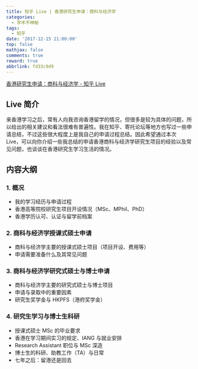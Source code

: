 ```yaml
---
title: 知乎 Live | 香港研究生申请：商科与经济学
categories:
  - 学术不神秘
tags:
  - 知乎
date: '2017-12-15 21:00:00'
top: false
mathjax: false
comments: true
reward: true
abbrlink: fd33c9d9
---
```

[香港研究生申请：商科与经济学 - 知乎 Live](https://www.zhihu.com/lives/922106856669868032)

## Live 简介
来香港学习之后，常有人向我咨询香港留学的情况，但很多是较为具体的问题，所以给出的相关建议和看法很难有普遍性。我在知乎、寄托论坛等地方也写过一些申请总结，不过这些很大程度上是我自己的申请过程总结。因此希望通过本次 Live，可以向你介绍一些我总结的申请香港商科与经济学研究生项目的经验以及常见问题，也谈谈在香港研究生学习生活的情况。
<!-- more -->

## 内容大纲
### 1. 概况
  * 我的学习经历与申请过程
  * 香港高等院校研究生项目开设情况（MSc、MPhil、PhD）
  * 香港学历认可、认证与留学前档案

### 2. 商科与经济学授课式硕士申请
  * 商科与经济学主要的授课式硕士项目（项目开设、费用等）
  * 申请需要准备什么及其常见问题

### 3. 商科与经济学研究式硕士与博士申请
  * 商科与经济学主要的研究式硕士与博士项目
  * 申请与录取中的重要因素
  * 研究生奖学金与 HKPFS（港府奖学金）

### 4. 研究生学习与博士生科研
  * 授课式硕士 MSc 的毕业要求
  * 香港在学习期间实习的规定、IANG 与就业安排
  * Research Assistant 职位与 MSc 深造
  * 博士生的科研、助教工作（TA）与日常
  * 七年之后：留港还是回去
  